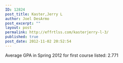 ```yaml
---
ID: 12824
post_title: Kaster,Jerry L
author: Joel DesArmo
post_excerpt: ""
layout: post
permalink: http://effrtlss.com/kasterjerry-l-3/
published: true
post_date: 2012-11-02 20:52:54
---
```

<p>Average GPA in Spring 2012 for first course listed: 2.771</p>